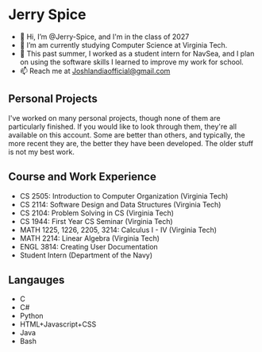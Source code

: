 # Jerry Spice
- 👋 Hi, I’m @Jerry-Spice, and I'm in the class of 2027
- 👀 I’m am currently studying Computer Science at Virginia Tech.
- 🌱 This past summer, I worked as a student intern for NavSea, and I plan on using the software skills I learned to improve my work for school.
- 📫 Reach me at Joshlandiaofficial@gmail.com

## Personal Projects
I've worked on many personal projects, though none of them are particularly finished. If you would like to look through them, they're all available on this account. Some are better than others, and typically, the more recent they are, the better they have been developed. The older stuff is not my best work.

## Course and Work Experience
 - CS 2505: Introduction to Computer Organization (Virginia Tech)
 - CS 2114: Software Design and Data Structures (Virginia Tech)
 - CS 2104: Problem Solving in CS (Virginia Tech)
 - CS 1944: First Year CS Seminar (Virginia Tech)
 - MATH 1225, 1226, 2205, 3214: Calculus I - IV (Virginia Tech)
 - MATH 2214: Linear Algebra (Virginia Tech)
 - ENGL 3814: Creating User Documentation
 - Student Intern (Department of the Navy)

## Langauges
 - C
 - C#
 - Python
 - HTML+Javascript+CSS
 - Java
 - Bash
